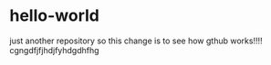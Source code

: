 # hello-world
just another repository
so this change is to see how gthub works!!!!
cgngdfjfjhdjfyhdgdhfhg
